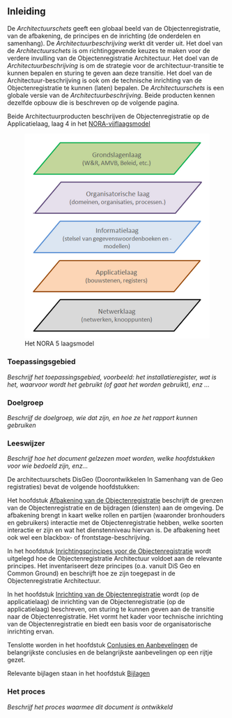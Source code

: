 ## Inleiding

De *Architectuurschets* geeft een globaal beeld van de Objectenregistratie, van de afbakening, de principes en de inrichting (de onderdelen en samenhang). De *Architectuurbeschrijving* werkt dit verder uit. Het doel van de *Architectuurschets* is om richtinggevende keuzes te maken voor de verdere invulling van de Objectenregistratie Architectuur.
Het doel van de *Architectuurbeschrijving* is om de strategie voor de architectuur-transitie te kunnen bepalen en sturing te geven aan deze transitie. Het doel van de Architectuur-beschrijving is ook om de technische inrichting van de Objectenregistratie te kunnen (laten) bepalen.
De *Architectuurschets* is een globale versie van de *Architectuurbeschrijving*. Beide producten kennen dezelfde opbouw die is beschreven op de volgende pagina. 

Beide Architectuurproducten beschrijven de Objectenregistratie op de Applicatielaag, laag 4 in het [NORA-vijflaagsmodel](https://www.noraonline.nl/wiki/Vijflaagsmodel)

<figure id="nora5laagsmodel">
    <img src="media/nora5laagsmodel.png" alt="nora5laagsmodel">
    <figcaption>Het NORA 5 laagsmodel</figcaption>
</figure>

### Toepassingsgebied

*Beschrijf het toepassingsgebied, voorbeeld: het installatieregister, wat is het, waarvoor wordt het gebruikt (of gaat het worden gebruikt), enz ...*


### Doelgroep

*Beschrijf de doelgroep, wie dat zijn, en hoe ze het rapport kunnen gebruiken*

### Leeswijzer

*Beschrijf hoe het document gelzezen moet worden, welke hoofdstukken voor wie bedoeld zijn, enz...*

De architectuurschets DisGeo (Doorontwikkelen In Samenhang van de Geo registraties) bevat de volgende hoofdstukken:

Het hoofdstuk [Afbakening van de Objectenregistratie](#afbakening-van-de-objectenregistratie) beschrijft de grenzen van de Objectenregistratie en de bijdragen (diensten) aan de omgeving. De afbakening brengt in kaart welke rollen en partijen (waaronder bronhouders en gebruikers) interactie met de Objectenregistratie hebben, welke soorten interactie er zijn en wat het dienstenniveau hiervan is. De afbakening heet ook wel een blackbox- of frontstage-beschrijving.

In het hoofdstuk [Inrichtingsprincipes voor de Objectenregistratie](#inrichtingsprincipes-voor-de-objectenregistratie) wordt uitgelegd hoe de Objectenregistratie Architectuur voldoet aan de relevante principes. Het inventariseert deze principes (o.a. vanuit DiS Geo en Common Ground) en beschrijft hoe ze zijn toegepast in de Objectenregistratie Architectuur.  

In het hoofdstuk [Inrichting van de Objectenregistratie](#inrichting-van-de-objectenregistratie) wordt (op de applicatielaag) de inrichting van de Objectenregistratie (op de applicatielaag) beschreven, om sturing te kunnen geven aan de transitie naar de Objectenregistratie. Het vormt het kader voor technische inrichting van de Objectenregistratie en biedt een basis voor de organisatorische inrichting ervan.

Tenslotte worden in het hoofdstuk [Conlusies en Aanbevelingen](#conclusies-en-aanbevelingen) de belangrijkste conclusies en de belangrijkste aanbevelingen op een rijtje gezet.

Relevante bijlagen staan in het hoofdstuk [Bijlagen](#bijlagen)

### Het proces

*Beschrijf het proces waarmee dit document is ontwikkeld*

